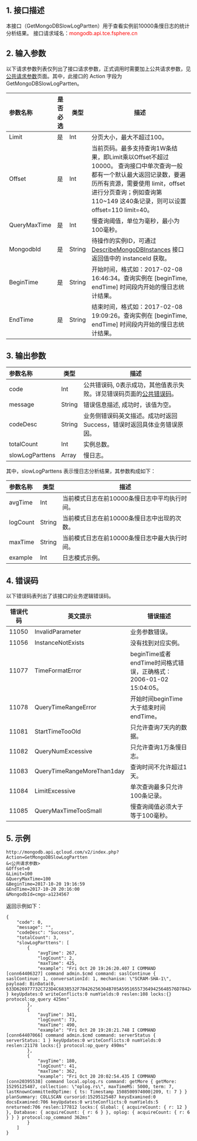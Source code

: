 ## 1. 接口描述
 
本接口（GetMongoDBSlowLogPartten）用于查看实例前10000条慢日志的统计分析结果。
接口请求域名：<font style='color:red'>mongodb.api.tce.fsphere.cn </font>

## 2. 输入参数
以下请求参数列表仅列出了接口请求参数，正式调用时需要加上公共请求参数，见<a href='/document/api/240/8320' title='公共请求参数'>公共请求参数</a>页面。其中，此接口的 Action 字段为 GetMongoDBSlowLogPartten。

| 参数名称 | 是否必选  | 类型 | 描述 |
|:---------|---------|---------|---------|
| Limit | 是 | Int | 分页大小，最大不超过100。 |
| Offset | 是 | Int | 当前页码。最多支持查询1W条结果，即Limit乘以Offset不超过10000。 查询接口中单次查询一般都有一个默认最大返回记录数，要遍历所有资源，需要使用 limit，offset进行分页查询；例如查询第110~149 这40条记录，则可以设置 offset=110 limit=40。 |
| QueryMaxTime | 是 | Int | 慢查询阈值，单位为毫秒，最小为100毫秒。|
| MongodbId | 是 | String | 待操作的实例ID，可通过 [DescribeMongoDBInstances](/document/api/240/8312) 接口返回值中的 instanceId 获取。 |
| BeginTime | 是 | String | 开始时间，格式如：2017-02-08 16:46:34。查询实例在 [beginTime, endTime] 时间段内开始的慢日志统计结果。 |
| EndTime | 是 | String | 结束时间，格式如：2017-02-08 19:09:26。查询实例在 [beginTime, endTime] 时间段内开始的慢日志统计结果。 |


## 3. 输出参数

| 参数名称 | 类型 | 描述 |
|:---------|---------|---------|
| code | Int | 公共错误码, 0表示成功，其他值表示失败。详见错误码页面的<a href='/doc/product/240/8327' title='公共错误码'>公共错误码</a>。|
| message | String | 错误信息描述, 成功时，该值为空。 |
| codeDesc | String | 业务侧错误码英文描述。成功时返回Success，错误时返回具体业务错误原因。 |
| totalCount | Int | 实例总数。 |
| slowLogParttens | Array | 慢日志。 |

其中，slowLogParttens 表示慢日志分析结果，其参数构成如下：

| 参数名称 | 类型 | 描述 |
|:---------|---------|---------|
| avgTime | Int | 当前模式日志在前10000条慢日志中平均执行时间。 |
| logCount | String | 当前模式日志在前10000条慢日志中出现的次数。 |
| maxTime | String | 当前模式日志在前10000条慢日志中最大执行时间。 |
| example | Int | 日志模式示例。 |

## 4. 错误码
以下错误码表列出了该接口的业务逻辑错误码。

| 错误代码 | 英文提示 | 错误描述 |
|---------|---------|---------|
|11050|InvalidParameter|业务参数错误。|
|11056|InstanceNotExists|没有找到对应实例。|
|11077|TimeFormatError|beginTime或者endTime时间格式错误，正确格式：2006-01-02 15:04:05。|
|11078|QueryTimeRangeError|开始时间beginTime 大于结束时间endTime。|
|11081|StartTimeTooOld|只允许查询7天内的数据。|
|11082|QueryNumExcessive|只允许查询1万条慢日志。|
|11083|QueryTimeRangeMoreThan1day|查询时间不允许超过1天。|
|11084|LimitExcessive|单次查询最多只允许100条记录。|
|11085|QueryMaxTimeTooSmall|慢查询阈值必须大于等于100毫秒。|

## 5. 示例
```
http://mongodb.api.qcloud.com/v2/index.php?Action=GetMongoDBSlowLogPartten
&<公共请求参数>
&Offset=0
&Limit=100
&QueryMaxTime=100
&BeginTime=2017-10-20 19:16:59
&EndTime=2017-10-20 20:16:00
&MongodbId=cmgo-a1234567
```
返回示例如下：
```
{
    "code": 0,
    "message": "",
    "codeDesc": "Success",
    "totalCount": 3,
    "slowLogParttens": [
        {
            "avgTime": 267,
            "logCount": 2,
            "maxTime": 425,
            "example": "Fri Oct 20 19:26:20.407 I COMMAND  [conn64406327] command admin.$cmd command: saslContinue { saslContinue: 1, conversationId: 1, mechanism: \"SCRAM-SHA-1\", payload: BinData(0, 633D626977732C723D4C6838532F78426256304B705A595165573649425648576D78424C6F3630794C4E504E31306144632C703D316E53525A4D797A6B746974434B6B6C546145654F4D68436674343D) } keyUpdates:0 writeConflicts:0 numYields:0 reslen:108 locks:{} protocol:op_query 425ms"
        },
        {
            "avgTime": 341,
            "logCount": 73,
            "maxTime": 490,
            "example": "Fri Oct 20 19:28:21.748 I COMMAND  [conn64407066] command admin.$cmd command: serverStatus { serverStatus: 1 } keyUpdates:0 writeConflicts:0 numYields:0 reslen:21178 locks:{} protocol:op_query 490ms"
        },
        {
            "avgTime": 180,
            "logCount": 41,
            "maxTime": 362,
            "example": "Fri Oct 20 20:02:54.435 I COMMAND  [conn20395538] command local.oplog.rs command: getMore { getMore: 15295125487, collection: \"oplog.rs\", maxTimeMS: 5000, term: 7, lastKnownCommittedOpTime: { ts: Timestamp 1508500974000|209, t: 7 } } planSummary: COLLSCAN cursorid:15295125487 keysExamined:0 docsExamined:706 keyUpdates:0 writeConflicts:0 numYields:5 nreturned:706 reslen:177812 locks:{ Global: { acquireCount: { r: 12 } }, Database: { acquireCount: { r: 6 } }, oplog: { acquireCount: { r: 6 } } } protocol:op_command 362ms"
        }
    ]
}
```
